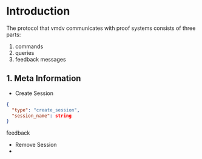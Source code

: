 # Introduction

The protocol that vmdv communicates with proof systems consists of three parts: 

1. commands
2. queries
3. feedback messages



## 1. Meta Information

* Create Session

```json
{
  "type": "create_session",
  "session_name": string
}
```

feedback

* Remove Session
* ​








